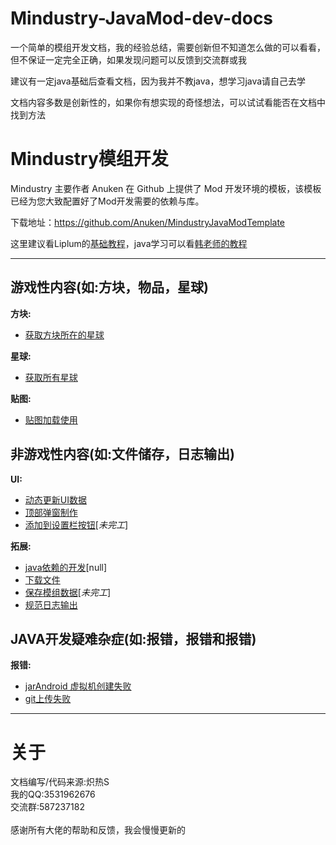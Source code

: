 # Mindustry-JavaMod-dev-docs
一个简单的模组开发文档，我的经验总结，需要创新但不知道怎么做的可以看看，但不保证一定完全正确，如果发现问题可以反馈到交流群或我

建议有一定java基础后查看文档，因为我并不教java，想学习java请自己去学

文档内容多数是创新性的，如果你有想实现的奇怪想法，可以试试看能否在文档中找到方法

# Mindustry模组开发
Mindustry 主要作者 Anuken 在 Github 上提供了 Mod 开发环境的模板，该模板已经为您大致配置好了Mod开发需要的依赖与库。

下载地址：https://github.com/Anuken/MindustryJavaModTemplate

这里建议看Liplum的[基础教程](https://www.yuque.com/liplum/nncx8g)，java学习可以看[韩老师的教程](https://www.bilibili.com/video/BV1fh411y7R8/?spm_id_from=333.337.search-card.all.click)

***
## 游戏性内容(如:方块，物品，星球)
**方块:**
* [获取方块所在的星球](data/游戏性内容/方块/方块所在星球.md)

**星球:**
* [获取所有星球](data/游戏性内容/星球/获取所有星球.md)

**贴图:**
* [贴图加载使用](data/游戏性内容/贴图/贴图加载使用.md)

## 非游戏性内容(如:文件储存，日志输出)
**UI:**
* [动态更新UI数据](data/非游戏性内容/UI/动态更新UI数据.md)
* [顶部弹窗制作](data/非游戏性内容/UI/顶部弹窗制作.md)
* [添加到设置栏按钮](data/非游戏性内容/UI/添加到设置栏按钮.md)[_未完工_]

**拓展:**
* [java依赖的开发]()[null]
* [下载文件](data/非游戏性内容/拓展/下载文件.md)
* [保存模组数据](data/非游戏性内容/拓展/保存模组数据.md)[_未完工_]
* [规范日志输出](data/非游戏性内容/拓展/规范日志输出.md)

## JAVA开发疑难杂症(如:报错，报错和报错)
**报错:**
* [jarAndroid 虚拟机创建失败](data/JAVA开发疑难杂症/jarAndroid%20虚拟机创建失败.md)
* [git上传失败](data/JAVA开发疑难杂症/git上传失败.md)

***
# 关于
文档编写/代码来源:炽热S<br>
我的QQ:3531962676<br>
交流群:587237182<br><br>
感谢所有大佬的帮助和反馈，我会慢慢更新的